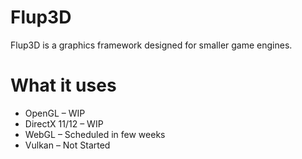 # Flup3D
Flup3D is a graphics framework designed for smaller game engines.

# What it uses

- OpenGL – WIP  
- DirectX 11/12 – WIP  
- WebGL – Scheduled in few weeks  
- Vulkan – Not Started
